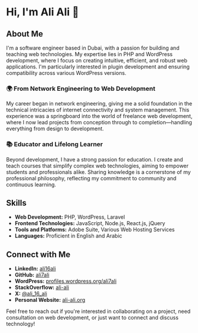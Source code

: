 # Hi, I'm Ali Ali 👋

## About Me
I'm a software engineer based in Dubai, with a passion for building and teaching web technologies. My expertise lies in PHP and WordPress development, where I focus on creating intuitive, efficient, and robust web applications. I'm particularly interested in plugin development and ensuring compatibility across various WordPress versions.

### 🌍 From Network Engineering to Web Development
My career began in network engineering, giving me a solid foundation in the technical intricacies of internet connectivity and system management. This experience was a springboard into the world of freelance web development, where I now lead projects from conception through to completion—handling everything from design to development.

### 📚 Educator and Lifelong Learner
Beyond development, I have a strong passion for education. I create and teach courses that simplify complex web technologies, aiming to empower students and professionals alike. Sharing knowledge is a cornerstone of my professional philosophy, reflecting my commitment to community and continuous learning.

## Skills
- **Web Development:** PHP, WordPress, Laravel
- **Frontend Technologies:** JavaScript, Node.js, React.js, jQuery
- **Tools and Platforms:** Adobe Suite, Various Web Hosting Services
- **Languages:** Proficient in English and Arabic

## Connect with Me
- **LinkedIn:** [ali16ali](https://linkedin.com/in/ali16ali)
- **GitHub:** [ali7ali](https://github.com/ali7ali)
- **WordPress:** [profiles.wordpress.org/ali7ali](https://profiles.wordpress.org/ali7ali/#content-plugins)
- **StackOverflow:** [ali-ali](https://stackoverflow.com/users/10470283/ali-ali)
- **X:** [@ali_16_ali](https://x.com/ali_16_ali)
- **Personal Website:** [ali-ali.org](https://ali-ali.org)

Feel free to reach out if you're interested in collaborating on a project, need consultation on web development, or just want to connect and discuss technology!

